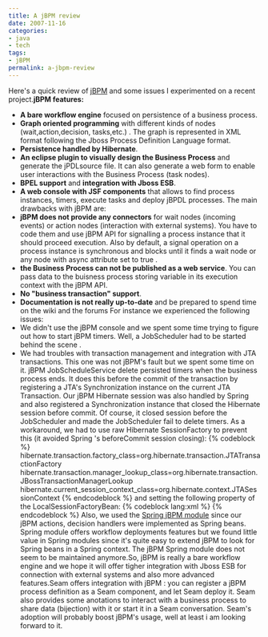 ```yaml
--- 
title: A jBPM review
date: 2007-11-16
categories: 
- java
- tech
tags: 
- jBPM
permalink: a-jbpm-review
---
```

Here's a quick review of [jBPM](http://labs.jboss.com/jbossjbpm/) and some issues I experimented on a recent project.**jBPM features:**
- **A bare workflow engine** focused on persistence of a business process.
- **Graph oriented programming** with different kinds of nodes (wait,action,decision, tasks,etc.) . The graph is represented in XML format following the Jboss Process Definition Language format.
- **Persistence handled by Hibernate**.
- **An eclipse plugin to visually design the Business Process** and generate the jPDLsource file. It can also generate a web form to enable user interactions with the Business Process (task nodes).
- **BPEL support** and **integration with Jboss ESB**.
- **A web console with JSF components** that allows to find process instances, timers, execute tasks and deploy jBPDL processes.
The main drawbacks with jBPM are:
- **jBPM does not provide any connectors** for wait nodes (incoming events) or action nodes (interaction with external systems). You have to code them and use jBPM API for signalling a process instance that it should proceed execution. Also by default, a signal operation on a process instance is synchronous and blocks until it finds a  wait node or any node with async attribute set to true .
- **the Business Process can not be published as a web service**. You can pass  data to the buisness process storing variable in its execution context with the jBPM API.
- **No "business transaction" support**.
- **Documentation is not really up-to-date** and be prepared to spend time on the wiki and the forums For instance we experienced the following issues:
 - We didn't use the jBPM console and we spent some time trying to figure out how to start jBPM timers. Well, a JobScheduler had to be started behind the scene .
 - We had troubles with transaction management and integration with JTA transactions. This one was not jBPM's fault but we spent some time on it. jBPM JobScheduleService delete persisted timers when the business process ends. It does this before the commit of the transaction by registering a JTA's Synchronization instance on the current JTA Transaction.  Our jBPM Hibernate session was also handled by Spring and also registered a Synchronization instance that closed the Hibernate session before commit. Of course, it closed session before the JobScheduler  and made the JobScheduler  fail to delete timers. As a workaround, we had to use raw Hibernate SessionFactory to prevent this (it avoided Spring 's beforeCommit session closing):
{% codeblock %}
hibernate.transaction.factory_class=org.hibernate.transaction.JTATransactionFactory
hibernate.transaction.manager_lookup_class=org.hibernate.transaction.JBossTransactionManagerLookup
hibernate.current_session_context_class=org.hibernate.context.JTASessionContext
{% endcodeblock %}
and setting the following property of the LocalSessionFactoryBean:
{% codeblock lang:xml %}
<property value="false" name="exposeTransactionAwareSessionFactory"></property>
{% endcodeblock %}
Also, we used the [Spring jBPM module](https://springmodules.dev.java.net/) since our jBPM actions, decision handlers were implemented as Spring beans. Spring module offers workflow deployments features but we found little value in Spring modules  since it's quite easy to extend jBPM to look for Spring beans in a Spring context. The jBPM Spring module does not seem to be maintained anymore.So, jBPM is really a bare workflow engine and we hope it will offer tigher integration with Jboss ESB for connection with external systems and also more advanced features.Seam offers integration with jBPM : you can register a jBPM process definition as a Seam component, and let Seam deploy it.  Seam also provides some anotations to interact with a business process to share data (bijection) with it or start it in a Seam conversation. Seam's adoption will probably boost jBPM's usage, well at least i am looking forward to it.

